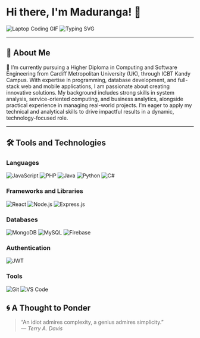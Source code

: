# Hi there, I'm Maduranga! 👋


![Laptop Coding GIF](https://media.tenor.com/RurUH7TetEIAAAAj/modular-festival-modular.gif) ![Typing SVG](https://readme-typing-svg.herokuapp.com?color=36BCF7&lines=Full-stack+Developer;Tech+Enthusiast;Lifelong+Learner)  

---

## 🚀 About Me  
🔭 I’m currently pursuing a Higher Diploma in Computing and Software Engineering from Cardiff Metropolitan University (UK), through ICBT Kandy Campus. With expertise in programming, database development, and full-stack web and mobile applications, I am passionate about creating innovative solutions. My background includes strong skills in system analysis, service-oriented computing, and business analytics, alongside practical experience in managing real-world projects. I’m eager to apply my technical and analytical skills to drive impactful results in a dynamic, technology-focused role.

---

## 🛠️ Tools and Technologies  

### Languages  
![JavaScript](https://img.shields.io/badge/-JavaScript-F7DF1E?logo=javascript&logoColor=black&style=flat) ![PHP](https://img.shields.io/badge/-PHP-4F5B93?logo=php&logoColor=white&style=flat) ![Java](https://img.shields.io/badge/-Java-007396?logo=java&logoColor=white&style=flat) ![Python](https://img.shields.io/badge/-Python-3776AB?logo=python&logoColor=white&style=flat) ![C#](https://img.shields.io/badge/-C%23-9B4F96?logo=c-sharp&logoColor=white&style=flat)

### Frameworks and Libraries
![React](https://img.shields.io/badge/-React-61DAFB?logo=react&logoColor=black&style=flat) ![Node.js](https://img.shields.io/badge/-Node.js-339933?logo=node.js&logoColor=white&style=flat) ![Express.js](https://img.shields.io/badge/-Express.js-404D59?logo=express&logoColor=white&style=flat)  

### Databases  
![MongoDB](https://img.shields.io/badge/-MongoDB-4EA94B?logo=mongodb&logoColor=white&style=flat) ![MySQL](https://img.shields.io/badge/-MySQL-4479A1?logo=mysql&logoColor=white&style=flat) ![Firebase](https://img.shields.io/badge/-Firebase-FFCA28?logo=firebase&logoColor=black&style=flat)  

### Authentication  
![JWT](https://img.shields.io/badge/-JWT-000000?logo=json-web-tokens&logoColor=white&style=flat)  

### Tools  
![Git](https://img.shields.io/badge/-Git-F05032?logo=git&logoColor=white&style=flat) ![VS Code](https://img.shields.io/badge/-VS_Code-007ACC?logo=visual-studio-code&logoColor=white&style=flat)  


## 🌀 A Thought to Ponder

> “An idiot admires complexity, a genius admires simplicity.”  
> — *Terry A. Davis*
